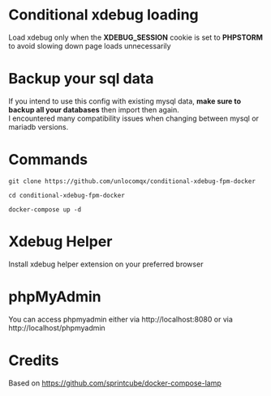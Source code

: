 # Conditional xdebug loading

Load xdebug only when the **XDEBUG_SESSION** cookie is set to **PHPSTORM** to avoid slowing down page loads unnecessarily

# Backup your sql data
If you intend to use this config with existing mysql data, **make sure to backup all your databases** then import then again.  
I encountered many compatibility issues when changing between mysql or mariadb versions.

# Commands
```shell script
git clone https://github.com/unlocomqx/conditional-xdebug-fpm-docker

cd conditional-xdebug-fpm-docker

docker-compose up -d
```

# Xdebug Helper
Install xdebug helper extension on your preferred browser

# phpMyAdmin
You can access phpmyadmin either via http://localhost:8080 or via http://localhost/phpmyadmin

# Credits
Based on https://github.com/sprintcube/docker-compose-lamp 
